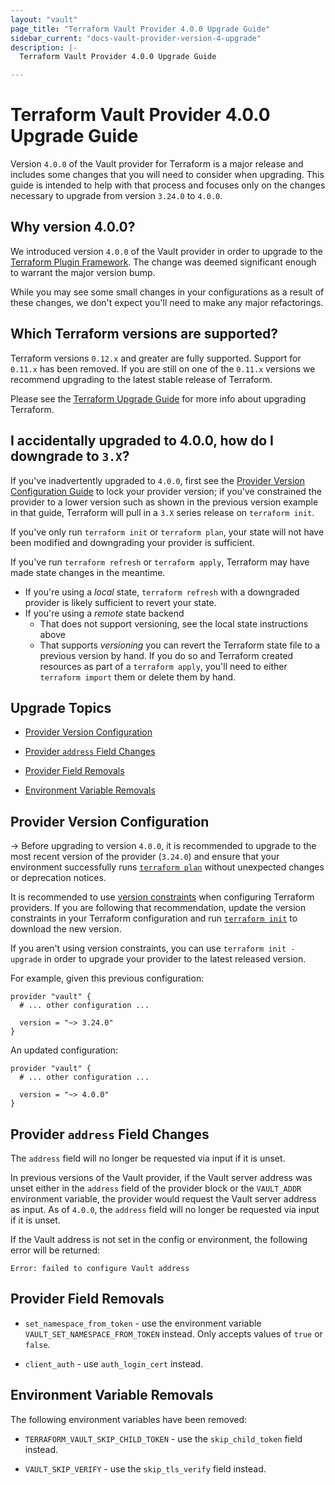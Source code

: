 ```yaml
---
layout: "vault"
page_title: "Terraform Vault Provider 4.0.0 Upgrade Guide"
sidebar_current: "docs-vault-provider-version-4-upgrade"
description: |-
  Terraform Vault Provider 4.0.0 Upgrade Guide

---
```


# Terraform Vault Provider 4.0.0 Upgrade Guide

Version `4.0.0` of the Vault provider for Terraform is a major release and
includes some changes that you will need to consider when upgrading. This guide
is intended to help with that process and focuses only on the changes necessary
to upgrade from version `3.24.0` to `4.0.0`.

## Why version 4.0.0?

We introduced version `4.0.0` of the Vault provider in order to upgrade to the
[Terraform Plugin Framework](https://developer.hashicorp.com/terraform/plugin/framework).
The change was deemed significant enough to warrant the major version bump.

While you may see some small changes in your configurations as a result of
these changes, we don't expect you'll need to make any major refactorings.

## Which Terraform versions are supported?

Terraform versions `0.12.x` and greater are fully supported. Support for `0.11.x` has been removed.
If you are still on one of the `0.11.x` versions we recommend upgrading to the latest stable release of Terraform.

Please see the [Terraform Upgrade Guide](https://www.terraform.io/upgrade-guides/index.html)
for more info about upgrading Terraform.

## I accidentally upgraded to 4.0.0, how do I downgrade to `3.X`?

If you've inadvertently upgraded to `4.0.0`, first see the
[Provider Version Configuration Guide](#provider-version-configuration) to lock
your provider version; if you've constrained the provider to a lower version
such as shown in the previous version example in that guide, Terraform will pull
in a `3.X` series release on `terraform init`.

If you've only run `terraform init` or `terraform plan`, your state will not
have been modified and downgrading your provider is sufficient.

If you've run `terraform refresh` or `terraform apply`, Terraform may have made
state changes in the meantime.

- If you're using a *local* state, `terraform refresh` with a downgraded
  provider is likely sufficient to revert your state.
- If you're using a *remote* state backend
  - That does not support versioning, see the local state instructions above
  - That supports *versioning* you can revert the Terraform state file to a previous
    version by hand. If you do so and Terraform created resources as part of a
    `terraform apply`, you'll need to either `terraform import` them or delete
    them by hand.

## Upgrade Topics

<!-- TOC depthFrom:2 depthTo:2 -->

- [Provider Version Configuration](#provider-version-configuration)

- [Provider `address` Field Changes](#provider-address-field-changes)

- [Provider Field Removals](#provider-field-removals)

- [Environment Variable Removals](#environment-variable-removals)

<!-- /TOC -->

## Provider Version Configuration

-> Before upgrading to version `4.0.0`, it is recommended to upgrade to the most
recent version of the provider (`3.24.0`) and ensure that your environment
successfully runs [`terraform plan`](https://www.terraform.io/docs/commands/plan.html)
without unexpected changes or deprecation notices.

It is recommended to use [version constraints](https://www.terraform.io/docs/configuration/providers.html#provider-versions)
when configuring Terraform providers. If you are following that recommendation,
update the version constraints in your Terraform configuration and run
[`terraform init`](https://www.terraform.io/docs/commands/init.html) to download
the new version.

If you aren't using version constraints, you can use `terraform init -upgrade`
in order to upgrade your provider to the latest released version.

For example, given this previous configuration:

```hcl
provider "vault" {
  # ... other configuration ...

  version = "~> 3.24.0"
}
```

An updated configuration:

```hcl
provider "vault" {
  # ... other configuration ...

  version = "~> 4.0.0"
}
```

## Provider `address` Field Changes

The `address` field will no longer be requested via input if it is unset.

In previous versions of the Vault provider, if the Vault server address was unset
either in the `address` field of the provider block or the `VAULT_ADDR`
environment variable, the provider would request the Vault server address as
input.  As of `4.0.0`, the `address` field will no longer be requested via
input if it is unset.

If the Vault address is not set in the config or environment, the following
error will be returned:

```
Error: failed to configure Vault address
```

## Provider Field Removals

* `set_namespace_from_token` - use the environment variable
  `VAULT_SET_NAMESPACE_FROM_TOKEN` instead. Only accepts values of `true`
  or `false`.

* `client_auth` - use `auth_login_cert` instead.

## Environment Variable Removals

The following environment variables have been removed:

* `TERRAFORM_VAULT_SKIP_CHILD_TOKEN` - use the `skip_child_token` field instead.

* `VAULT_SKIP_VERIFY` - use the `skip_tls_verify` field instead.
